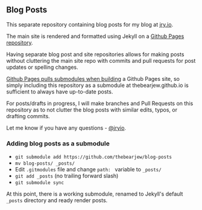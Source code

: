 ## Blog Posts

This separate repository containing blog posts for my blog at [jry.io](https://jry.io).

The main site is rendered and formatted using Jekyll on a [Github Pages
repository](https://github.com/thebearjew/thebearjew.github.io).

Having separate blog post and site repositories allows for making posts without
cluttering the main site repo with commits and pull requests for post updates or
spelling changes.

[Github Pages pulls submodules when building](https://help.github.com/articles/using-submodules-with-pages/) a Github Pages site, so simply
including this repository as a submodule at thebearjew.github.io is sufficient
to always have up-to-date posts.

For posts/drafts in progress, I will make branches and Pull Requests on this
repository as to not clutter the blog posts with similar edits, typos, or
drafting commits.

Let me know if you have any questions -
[@jryio](https://twitter.com/jryio).

### Adding blog posts as a submodule

- `git submodule add https://github.com/thebearjew/blog-posts`
- `mv blog-posts/ _posts/`
-  Edit `.gitmodules` file and change `path: ` variable to `_posts/`
- `git add _posts` (no trailing forward slash)
- `git submodule sync`

At this point, there is a working submodule, renamed to Jekyll's default `_posts` directory and ready render posts.
